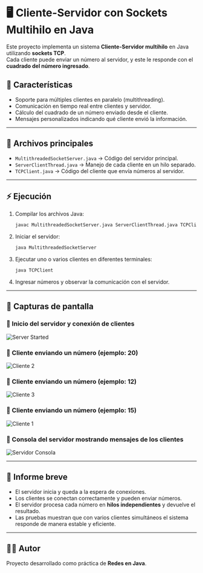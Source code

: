 # 🖥️ Cliente-Servidor con Sockets Multihilo en Java  

Este proyecto implementa un sistema **Cliente-Servidor multihilo** en Java utilizando **sockets TCP**.  
Cada cliente puede enviar un número al servidor, y este le responde con el **cuadrado del número ingresado**.  

## 🚀 Características  
- Soporte para múltiples clientes en paralelo (multithreading).  
- Comunicación en tiempo real entre clientes y servidor.  
- Cálculo del cuadrado de un número enviado desde el cliente.  
- Mensajes personalizados indicando qué cliente envió la información.  

---

## 📂 Archivos principales  
- `MultithreadedSocketServer.java` → Código del servidor principal.  
- `ServerClientThread.java` → Manejo de cada cliente en un hilo separado.  
- `TCPClient.java` → Código del cliente que envía números al servidor.  

---

## ⚡ Ejecución  

1. Compilar los archivos Java:  
   ```bash
   javac MultithreadedSocketServer.java ServerClientThread.java TCPClient.java
   ```

2. Iniciar el servidor:  
   ```bash
   java MultithreadedSocketServer
   ```

3. Ejecutar uno o varios clientes en diferentes terminales:  
   ```bash
   java TCPClient
   ```

4. Ingresar números y observar la comunicación con el servidor.  

---

## 📸 Capturas de pantalla  

### 🔹 Inicio del servidor y conexión de clientes  
![Server Started](./Imagen%20de%20WhatsApp%202025-08-29%20a%20las%2015.46.27_ee6482c6.jpg)  

### 🔹 Cliente enviando un número (ejemplo: 20)  
![Cliente 2](./Imagen%20de%20WhatsApp%202025-08-29%20a%20las%2015.46.59_ef525aa3.jpg)  

### 🔹 Cliente enviando un número (ejemplo: 12)  
![Cliente 3](./Imagen%20de%20WhatsApp%202025-08-29%20a%20las%2015.47.28_791d5fe1.jpg)  

### 🔹 Cliente enviando un número (ejemplo: 15)  
![Cliente 1](./Imagen%20de%20WhatsApp%202025-08-29%20a%20las%2015.47.46_b4e548e4.jpg)  

### 🔹 Consola del servidor mostrando mensajes de los clientes  
![Servidor Consola](./Imagen%20de%20WhatsApp%202025-08-29%20a%20las%2015.47.59_5c0c107e.jpg)  

---

## 📑 Informe breve  

- El servidor inicia y queda a la espera de conexiones.  
- Los clientes se conectan correctamente y pueden enviar números.  
- El servidor procesa cada número en **hilos independientes** y devuelve el resultado.  
- Las pruebas muestran que con varios clientes simultáneos el sistema responde de manera estable y eficiente.  

---

## 👨‍💻 Autor  
Proyecto desarrollado como práctica de **Redes en Java**.  
